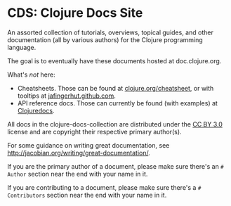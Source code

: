 # CDS: Clojure Docs Site

An assorted collection of tutorials, overviews, topical guides, and
other documentation (all by various authors) for the Clojure
programming language.

The goal is to eventually have these documents hosted at
doc.clojure.org.

What's *not* here:

  * Cheatsheets. Those can be found at
    [clojure.org/cheatsheet](http://clojure.org/cheatsheet), or with
    tooltips at
    [jafingerhut.github.com](http://jafingerhut.github.com).
  * API reference docs. Those can currently be found (with examples)
    at [Clojuredocs](http://clojuredocs.org/).

All docs in the clojure-docs-collection are distributed under the
[CC BY 3.0](http://creativecommons.org/licenses/by/3.0/) license
and are copyright their respective primary author(s).

For some guidance on writing great documentation, see
<http://jacobian.org/writing/great-documentation/>.

If you are the primary author of a document, please make sure there's
an `# Author` section near the end with your name in it.

If you are contributing to a document, please make sure there's a `#
Contributors` section near the end with your name in it.
